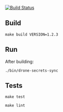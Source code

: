 [![Build Status](https://nobadkitty.tplinkdns.com:8900/api/badges/colin-nolan/drone-secrets-sync/status.svg)](https://nobadkitty.tplinkdns.com:8900/colin-nolan/drone-secrets-sync)

## Build
```
make build VERSION=1.2.3
```

## Run
After building:
```
./bin/drone-secrets-sync
```

## Tests
```
make test
```
```
make lint
```
